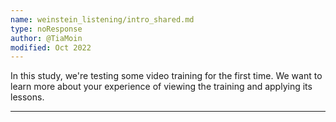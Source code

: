 ```yaml
---
name: weinstein_listening/intro_shared.md
type: noResponse
author: @TiaMoin
modified: Oct 2022
---
```


In this study, we're testing some video training for the first time.
We want to learn more about your experience of viewing the training and applying its lessons.

---
